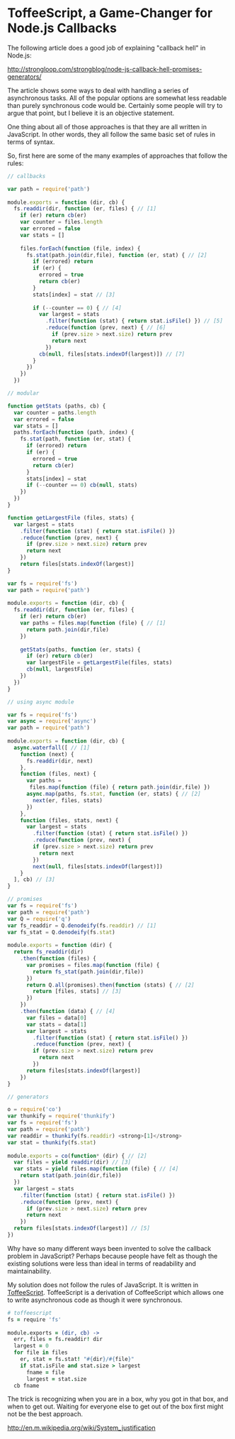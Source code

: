 # ToffeeScript, a Game-Changer for Node.js Callbacks

The following article does a good job of explaining "callback hell" in Node.js:

http://strongloop.com/strongblog/node-js-callback-hell-promises-generators/

The article shows some ways to deal with handling a series of asynchronous tasks.
All of the popular options are somewhat less readable than purely synchronous
code would be.  Certainly some people will try to argue that point, but I believe
it is an objective statement.

One thing about all of those approaches is that they are all written in JavaScript.
In other words, they all follow the same basic set of rules in terms of syntax.

So, first here are some of the many examples of approaches that follow the rules:

``` javascript
// callbacks

var path = require('path')
 
module.exports = function (dir, cb) {
  fs.readdir(dir, function (er, files) { // [1]
    if (er) return cb(er)
    var counter = files.length
    var errored = false
    var stats = []
 
    files.forEach(function (file, index) {
      fs.stat(path.join(dir,file), function (er, stat) { // [2]
        if (errored) return
        if (er) {
          errored = true
          return cb(er)
        }
        stats[index] = stat // [3]
 
        if (--counter == 0) { // [4]
          var largest = stats
            .filter(function (stat) { return stat.isFile() }) // [5]
            .reduce(function (prev, next) { // [6]
              if (prev.size > next.size) return prev
              return next
            })
          cb(null, files[stats.indexOf(largest)]) // [7]
        }
      })
    })
  })

```


``` javascript
// modular

function getStats (paths, cb) {
  var counter = paths.length
  var errored = false
  var stats = []
  paths.forEach(function (path, index) {
    fs.stat(path, function (er, stat) {
      if (errored) return
      if (er) {
        errored = true
        return cb(er)
      }
      stats[index] = stat
      if (--counter == 0) cb(null, stats)
    })
  })
}

function getLargestFile (files, stats) {
  var largest = stats
    .filter(function (stat) { return stat.isFile() })
    .reduce(function (prev, next) {
      if (prev.size > next.size) return prev
      return next
    })
    return files[stats.indexOf(largest)]
}

var fs = require('fs')
var path = require('path')
 
module.exports = function (dir, cb) {
  fs.readdir(dir, function (er, files) {
    if (er) return cb(er)
    var paths = files.map(function (file) { // [1]
      return path.join(dir,file)
    })
 
    getStats(paths, function (er, stats) {
      if (er) return cb(er)
      var largestFile = getLargestFile(files, stats)
      cb(null, largestFile)
    })
  })
}

```

``` javascript
// using async module

var fs = require('fs')
var async = require('async')
var path = require('path')
 
module.exports = function (dir, cb) {
  async.waterfall([ // [1]
    function (next) {
      fs.readdir(dir, next)
    },
    function (files, next) {
      var paths = 
       files.map(function (file) { return path.join(dir,file) })
      async.map(paths, fs.stat, function (er, stats) { // [2]
        next(er, files, stats)
      })
    },
    function (files, stats, next) {
      var largest = stats
        .filter(function (stat) { return stat.isFile() })
        .reduce(function (prev, next) {
        if (prev.size > next.size) return prev
          return next
        })
        next(null, files[stats.indexOf(largest)])
    }
  ], cb) // [3]
}

```

``` javascript
// promises
var fs = require('fs')
var path = require('path')
var Q = require('q')
var fs_readdir = Q.denodeify(fs.readdir) // [1]
var fs_stat = Q.denodeify(fs.stat)
 
module.exports = function (dir) {
  return fs_readdir(dir)
    .then(function (files) {
      var promises = files.map(function (file) {
        return fs_stat(path.join(dir,file))
      })
      return Q.all(promises).then(function (stats) { // [2]
        return [files, stats] // [3]
      })
    })
    .then(function (data) { // [4]
      var files = data[0]
      var stats = data[1]
      var largest = stats
        .filter(function (stat) { return stat.isFile() })
        .reduce(function (prev, next) {
        if (prev.size > next.size) return prev
          return next
        })
      return files[stats.indexOf(largest)]
    })
}
```

``` javascript
// generators

o = require('co')
var thunkify = require('thunkify')
var fs = require('fs')
var path = require('path')
var readdir = thunkify(fs.readdir) <strong>[1]</strong>
var stat = thunkify(fs.stat)
 
module.exports = co(function* (dir) { // [2]
  var files = yield readdir(dir) // [3]
  var stats = yield files.map(function (file) { // [4]
    return stat(path.join(dir,file))
  })
  var largest = stats
    .filter(function (stat) { return stat.isFile() })
    .reduce(function (prev, next) {
      if (prev.size > next.size) return prev
      return next
    })
  return files[stats.indexOf(largest)] // [5]
})
```


Why have so many different ways been invented to solve the callback problem in JavaScript?  Perhaps because people have felt as though the existing solutions were less 
than ideal in terms of readability and maintainability.

My solution does not follow the rules of JavaScript.  It is written in [ToffeeScript](https://github.com/jiangmiao/toffee-script).
ToffeeScript is a derivation of CoffeeScript which allows one to write asynchronous
code as though it were synchronous.

``` coffeescript
# toffeescript
fs = require 'fs'
 
module.exports = (dir, cb) ->
  err, files = fs.readdir! dir
  largest = 0
  for file in files
    er, stat = fs.stat! "#{dir}/#{file}"
    if stat.isFile and stat.size > largest
      fname = file
      largest = stat.size
  cb fname
```

The trick is recognizing when you are in a box, why you got in that box, and when to
get out.  Waiting for everyone else to get out of the box first might not be the best approach.

http://en.m.wikipedia.org/wiki/System_justification
